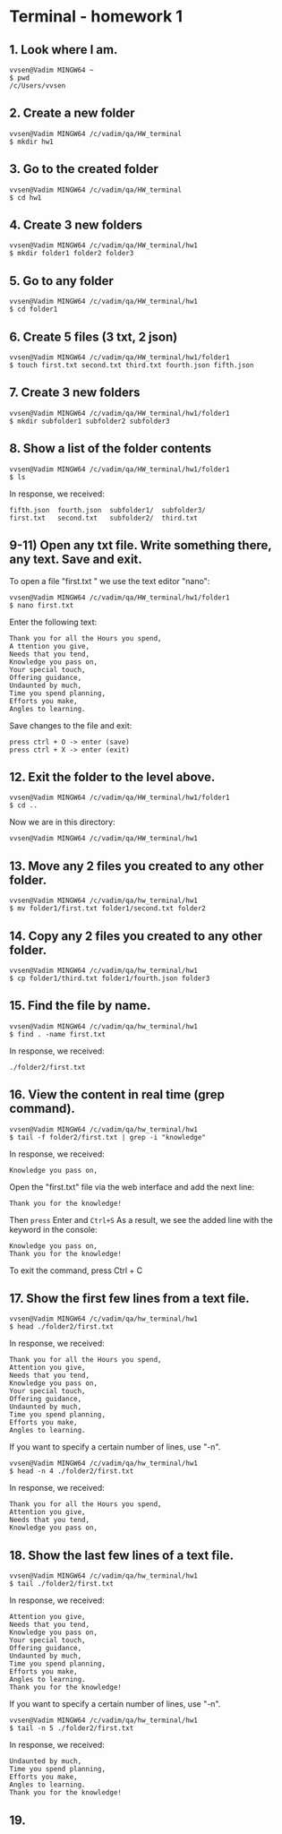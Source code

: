 # Terminal - homework 1
## 1. Look where I am.
```
vvsen@Vadim MINGW64 ~
$ pwd
/c/Users/vvsen
```
## 2. Create a new folder
```
vvsen@Vadim MINGW64 /c/vadim/qa/HW_terminal
$ mkdir hw1
```
## 3. Go to the created folder
```
vvsen@Vadim MINGW64 /c/vadim/qa/HW_terminal
$ cd hw1
```
## 4. Create 3 new folders
```
vvsen@Vadim MINGW64 /c/vadim/qa/HW_terminal/hw1
$ mkdir folder1 folder2 folder3
```
## 5. Go to any folder
```
vvsen@Vadim MINGW64 /c/vadim/qa/HW_terminal/hw1
$ cd folder1
```
## 6. Create 5 files (3 txt, 2 json)
```
vvsen@Vadim MINGW64 /c/vadim/qa/HW_terminal/hw1/folder1
$ touch first.txt second.txt third.txt fourth.json fifth.json
```
## 7. Create 3 new folders
```
vvsen@Vadim MINGW64 /c/vadim/qa/HW_terminal/hw1/folder1
$ mkdir subfolder1 subfolder2 subfolder3
```
## 8. Show a list of the folder contents
```
vvsen@Vadim MINGW64 /c/vadim/qa/HW_terminal/hw1/folder1
$ ls
```
In response, we received:
```
fifth.json  fourth.json  subfolder1/  subfolder3/
first.txt   second.txt   subfolder2/  third.txt
```
## 9-11) Open any txt file. Write something there, any text. Save and exit.
To open a file "first.txt " we use the text editor "nano":
```
vvsen@Vadim MINGW64 /c/vadim/qa/HW_terminal/hw1/folder1
$ nano first.txt
```
Enter the following text:
```
Thank you for all the Hours you spend,
A ttention you give,
Needs that you tend,
Knowledge you pass on,
Your special touch,
Offering guidance,
Undaunted by much,
Time you spend planning,
Efforts you make,
Angles to learning.
```
Save changes to the file and exit:
```
press ctrl + O -> enter (save)
press ctrl + X -> enter (exit)
```
## 12. Exit the folder to the level above.
```
vvsen@Vadim MINGW64 /c/vadim/qa/HW_terminal/hw1/folder1
$ cd ..
```
Now we are in this directory:
```
vvsen@Vadim MINGW64 /c/vadim/qa/HW_terminal/hw1
```
## 13. Move any 2 files you created to any other folder.
```
vvsen@Vadim MINGW64 /c/vadim/qa/hw_terminal/hw1
$ mv folder1/first.txt folder1/second.txt folder2
```
## 14. Copy any 2 files you created to any other folder.
```
vvsen@Vadim MINGW64 /c/vadim/qa/hw_terminal/hw1
$ cp folder1/third.txt folder1/fourth.json folder3
```
## 15. Find the file by name.
```
vvsen@Vadim MINGW64 /c/vadim/qa/hw_terminal/hw1
$ find . -name first.txt
```
In response, we received:
```
./folder2/first.txt
```
## 16. View the content in real time (grep command).
```
vvsen@Vadim MINGW64 /c/vadim/qa/hw_terminal/hw1
$ tail -f folder2/first.txt | grep -i "knowledge"
```
In response, we received:
```
Knowledge you pass on,
```
Open the "first.txt" file via the web interface and add the next line:
```
Thank you for the knowledge!
```
Then ```press``` Enter and ```Ctrl+S```
As a result, we see the added line with the keyword in the console:
```
Knowledge you pass on,
Thank you for the knowledge!
```
To exit the command, press Ctrl + C
## 17. Show the first few lines from a text file.
```
vvsen@Vadim MINGW64 /c/vadim/qa/hw_terminal/hw1
$ head ./folder2/first.txt
```
In response, we received:
```
Thank you for all the Hours you spend,
Attention you give,
Needs that you tend,
Knowledge you pass on,
Your special touch,
Offering guidance,
Undaunted by much,
Time you spend planning,
Efforts you make,
Angles to learning.
```
If you want to specify a certain number of lines, use "-n".
```
vvsen@Vadim MINGW64 /c/vadim/qa/hw_terminal/hw1
$ head -n 4 ./folder2/first.txt
```
In response, we received:
```
Thank you for all the Hours you spend,
Attention you give,
Needs that you tend,
Knowledge you pass on,
```
## 18. Show the last few lines of a text file.
```
vvsen@Vadim MINGW64 /c/vadim/qa/hw_terminal/hw1
$ tail ./folder2/first.txt
```
In response, we received:
```
Attention you give,
Needs that you tend,
Knowledge you pass on,
Your special touch,
Offering guidance,
Undaunted by much,
Time you spend planning,
Efforts you make,
Angles to learning.
Thank you for the knowledge!
```
If you want to specify a certain number of lines, use "-n".
```
vvsen@Vadim MINGW64 /c/vadim/qa/hw_terminal/hw1
$ tail -n 5 ./folder2/first.txt
```
In response, we received:
```
Undaunted by much,
Time you spend planning,
Efforts you make,
Angles to learning.
Thank you for the knowledge!
```
## 19. 
